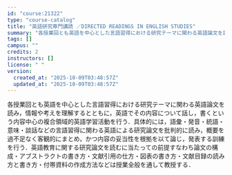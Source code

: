 ```yaml
---
id: "course:21322"
type: "course-catalog"
title: "英語研究専門講読 ／DIRECTED READINGS IN ENGLISH STUDIES"
summary: "各授業回とも英語を中心とした言語習得における研究テーマに関わる英語論文を読み，情報や考えを理解するとともに，英語でその内容について話し，書くという内容中心の複合領域的英語学習活動を行う．具体的には，語彙・発音・統語・意味・談話などの言語習得…"
tags: []
campus: ""
credits: 2
instructors: []
license: " "
version:
  created_at: "2025-10-09T03:48:57Z"
  updated_at: "2025-10-09T03:48:57Z"
---
```


各授業回とも英語を中心とした言語習得における研究テーマに関わる英語論文を読み，情報や考えを理解するとともに，英語でその内容について話し，書くという内容中心の複合領域的英語学習活動を行う．具体的には，語彙・発音・統語・意味・談話などの言語習得に関わる英語による研究論文を批判的に読み，概要を過不足なく客観的にまとめ，かつ内容の妥当性を根拠を以て論じ，発表する訓練を行う．英語教育に関する研究論文を読むに当たっての前提すなわち論文の構成・アブストラクトの書き方・文献引用の仕方・図表の書き方・文献目録の読み方と書き方・付帯資料の作成方法などは授業全般を通して教授する．
